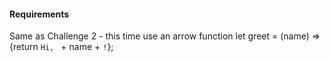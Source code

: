 #### Requirements
Same as Challenge 2 - this time use an arrow function
let greet = (name) => {return `Hi, ` + name + `!`};